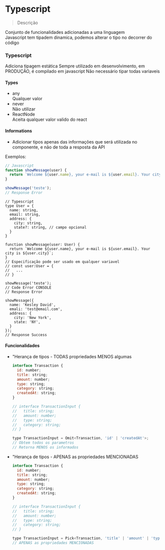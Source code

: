 # Typescript

> Descrição  

Conjunto de funcionalidades adicionadas a uma linguagem  
Javascript tem tipadem dinamica, podemos alterar o tipo no decorrer do código  

### Typescript
Adiciona tipagem estática
Sempre utilizado em desenvolvimento, em PRODUÇÃO, é compilado em javascript 
Não necessário tipar todas variaveis 

#### Types

- any  
  Qualquer valor
- never  
  Não utilizar
- ReactNode  
  Aceita qualquer valor valido do react  

#### Informations

- Adicionar tipos apenas das informações que será utilizada no componente, e não de toda a resposta da API

Exemplos:
  ```jsx
  // Javascript
  function showMessage(user) {
    return `Welcome ${user.name}, your e-mail is ${user.email}. Your city is ${user.city}`;
  }

  showMessage('teste');
  // Response Error 
  ```
  ```tsx
  // Typescript
  type User = {
    name: string,
    email: string,
    address: {
      city: string,
      state?: string, // campo opcional
    }
  }

  function showMessage(user: User) {
    return `Welcome ${user.name}, your e-mail is ${user.email}. Your city is ${user.city}`;
  }
  // Especificação pode ser usado em qualquer variavel
  // const user:User = {
  //   ...
  // }

  showMessage('teste');
  // Code Error CONSOLE
  // Response Error 

  showMessage({
    name: 'Kesley David',
    emali: 'test@email.com',
    address: {
      city: 'New York',
      state: 'NY',
    }
  });
  // Response Success
  ```

#### Funcionalidades

- "Herança de tipos - TODAS propriedades MENOS algumas
  ```jsx
  interface Transaction {
    id: number;
    title: string;
    amount: number;
    type: string;
    category: string;
    createdAt: string;
  }

  // interface TransactionInput {
  //   title: string;
  //   amount: number;
  //   type: string;
  //   category: string;
  // }

  type TransactionInput = Omit<Transaction, 'id' | 'createdAt'>;
  // Obtem todos os parametros
  // Retorna MENOS os informados
  ```
- "Herança de tipos - APENAS as propriedades MENCIONADAS
  ```jsx
  interface Transaction {
    id: number;
    title: string;
    amount: number;
    type: string;
    category: string;
    createdAt: string;
  }

  // interface TransactionInput {
  //   title: string;
  //   amount: number;
  //   type: string;
  //   category: string;
  // }

  type TransactionInput = Pick<Transaction, 'title' | 'amount' | 'type' | 'category'>;
  // APENAS as propriedades MENCIONADAS
  ```